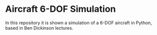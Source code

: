 # Aircraft 6-DOF Simulation
In this repository it is shown a simulation of a 6-DOF aircraft in Python, based in Ben Dickinson lectures.
